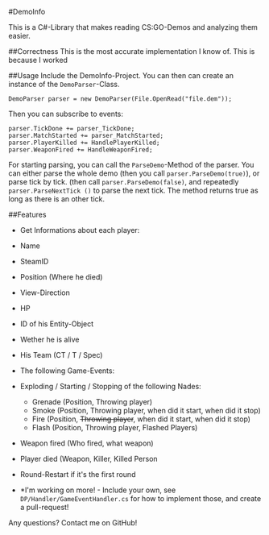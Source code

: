 #DemoInfo


This is a C#-Library that makes reading CS:GO-Demos and analyzing them easier. 

##Correctness
This is the most accurate implementation I know of. This is because I worked 

##Usage
Include the DemoInfo-Project. You can then can create an instance of the ``DemoParser``-Class. 

    DemoParser parser = new DemoParser(File.OpenRead("file.dem"));
    
Then you can subscribe to events: 

    parser.TickDone += parser_TickDone;
    parser.MatchStarted += parser_MatchStarted;
	parser.PlayerKilled += HandlePlayerKilled;
	parser.WeaponFired += HandleWeaponFired;
    
For starting parsing, you can call the ``ParseDemo``-Method of the parser. You can either parse the whole demo (then you call ``parser.ParseDemo(true)``), or parse tick by tick. (then call ``parser.ParseDemo(false)``, and repeatedly ``parser.ParseNextTick ()`` to parse the next tick. The method returns true as long as there is an other tick. 

##Features 
* Get Informations about each player:
 * Name
 * SteamID
 * Position (Where he died)
 * View-Direction
 * HP
 * ID of his Entity-Object
 * Wether he is alive
 * His Team (CT / T / Spec)
 
* The following Game-Events: 
 * Exploding / Starting / Stopping of the following Nades: 
   * Grenade (Position, Throwing player)
   * Smoke (Position, Throwing player, when did it start, when did it stop)
   * Fire (Position, ~~Throwing player~~, when did it start, when did it stop)
   * Flash (Position, Throwing player, Flashed Players)
 * Weapon fired (Who fired, what weapon)
 * Player died (Weapon, Killer, Killed Person
 * Round-Restart if it's the first round
 * *I'm working on more! - Include your own, see ``DP/Handler/GameEventHandler.cs`` for how to implement those, and create a pull-request! 
 
 Any questions? Contact me on GitHub!